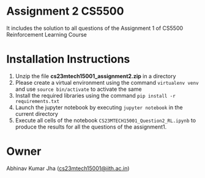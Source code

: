 # Assignment 2 CS5500

It includes the solution to all questions of the Assignment 1 of CS5500 Reinforcement Learning Course

# Installation Instructions

1. Unzip the file **cs23mtech15001_assignment2.zip** in a directory
2. Please create a virtual environment using the command `virtualenv venv` and use `source bin/activate` to activate the same
3. Install the required libraries using the command `pip install -r requirements.txt`
4. Launch the jupyter notebook by executing `jupyter notebook` in the current directory
5. Execute all cells of the notebook `CS23MTECH15001_Question2_RL.ipynb` to produce the results for all the questions of the assignment1.


# Owner
Abhinav Kumar Jha (cs23mtech15001@iith.ac.in)
